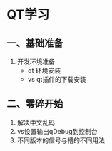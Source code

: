 # QT学习
## 一、基础准备
1. 开发环境准备
    - qt 环境安装
    - vs qt插件的下载安装
## 二、零碎开始
1. 解决中文乱码
2. vs设置输出qDebug到控制台
3. 不同版本的信号与槽的不同用法
